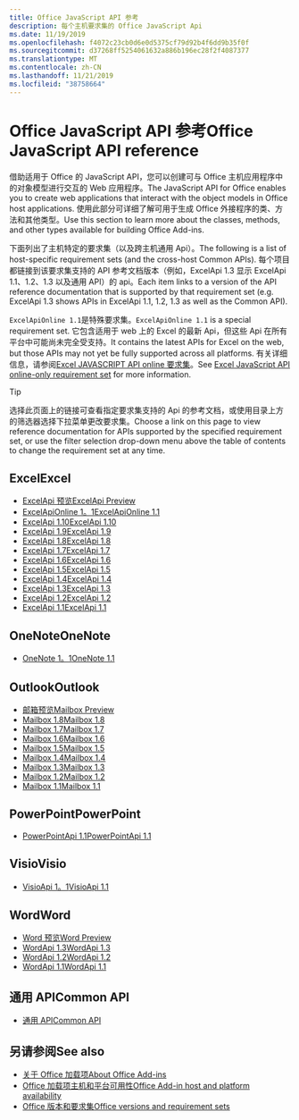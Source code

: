 ```yaml
---
title: Office JavaScript API 参考
description: 每个主机要求集的 Office JavaScript Api
ms.date: 11/19/2019
ms.openlocfilehash: f4072c23cb0d6e0d5375cf79d92b4f6dd9b35f0f
ms.sourcegitcommit: d37268ff5254061632a886b196ec28f2f4087377
ms.translationtype: MT
ms.contentlocale: zh-CN
ms.lasthandoff: 11/21/2019
ms.locfileid: "38758664"
---
```

# <a name="office-javascript-api-reference"></a><span data-ttu-id="d9e7a-103">Office JavaScript API 参考</span><span class="sxs-lookup"><span data-stu-id="d9e7a-103">Office JavaScript API reference</span></span>

<span data-ttu-id="d9e7a-104">借助适用于 Office 的 JavaScript API，您可以创建可与 Office 主机应用程序中的对象模型进行交互的 Web 应用程序。</span><span class="sxs-lookup"><span data-stu-id="d9e7a-104">The JavaScript API for Office enables you to create web applications that interact with the object models in Office host applications.</span></span> <span data-ttu-id="d9e7a-105">使用此部分可详细了解可用于生成 Office 外接程序的类、方法和其他类型。</span><span class="sxs-lookup"><span data-stu-id="d9e7a-105">Use this section to learn more about the classes, methods, and other types available for building Office Add-ins.</span></span>

<span data-ttu-id="d9e7a-106">下面列出了主机特定的要求集（以及跨主机通用 Api）。</span><span class="sxs-lookup"><span data-stu-id="d9e7a-106">The following is a list of host-specific requirement sets (and the cross-host Common APIs).</span></span> <span data-ttu-id="d9e7a-107">每个项目都链接到该要求集支持的 API 参考文档版本（例如，ExcelApi 1.3 显示 ExcelApi 1.1、1.2、1.3 以及通用 API）的 api。</span><span class="sxs-lookup"><span data-stu-id="d9e7a-107">Each item links to a version of the API reference documentation that is supported by that requirement set (e.g. ExcelApi 1.3 shows APIs in ExcelApi 1.1, 1.2, 1.3 as well as the Common API).</span></span>

<span data-ttu-id="d9e7a-108">`ExcelApiOnline 1.1`是特殊要求集。</span><span class="sxs-lookup"><span data-stu-id="d9e7a-108">`ExcelApiOnline 1.1` is a special requirement set.</span></span> <span data-ttu-id="d9e7a-109">它包含适用于 web 上的 Excel 的最新 Api，但这些 Api 在所有平台中可能尚未完全受支持。</span><span class="sxs-lookup"><span data-stu-id="d9e7a-109">It contains the latest APIs for Excel on the web, but those APIs may not yet be fully supported across all platforms.</span></span> <span data-ttu-id="d9e7a-110">有关详细信息，请参阅[Excel JAVASCRIPT API online 要求集](/office/dev/add-ins/reference/requirement-sets/excel-api-online-requirement-set)。</span><span class="sxs-lookup"><span data-stu-id="d9e7a-110">See [Excel JavaScript API online-only requirement set](/office/dev/add-ins/reference/requirement-sets/excel-api-online-requirement-set) for more information.</span></span>

> [!TIP]
> <span data-ttu-id="d9e7a-111">选择此页面上的链接可查看指定要求集支持的 Api 的参考文档，或使用目录上方的筛选器选择下拉菜单更改要求集。</span><span class="sxs-lookup"><span data-stu-id="d9e7a-111">Choose a link on this page to view reference documentation for APIs supported by the specified requirement set, or use the filter selection drop-down menu above the table of contents to change the requirement set at any time.</span></span>

## <a name="excel"></a><span data-ttu-id="d9e7a-112">Excel</span><span class="sxs-lookup"><span data-stu-id="d9e7a-112">Excel</span></span>

- [<span data-ttu-id="d9e7a-113">ExcelApi 预览</span><span class="sxs-lookup"><span data-stu-id="d9e7a-113">ExcelApi Preview</span></span>](/javascript/api/excel?view=excel-js-preview)
- [<span data-ttu-id="d9e7a-114">ExcelApiOnline 1。1</span><span class="sxs-lookup"><span data-stu-id="d9e7a-114">ExcelApiOnline 1.1</span></span>](/javascript/api/excel?view=excel-js-online)
- [<span data-ttu-id="d9e7a-115">ExcelApi 1.10</span><span class="sxs-lookup"><span data-stu-id="d9e7a-115">ExcelApi 1.10</span></span>](/javascript/api/excel?view=excel-js-1.10)
- [<span data-ttu-id="d9e7a-116">ExcelApi 1.9</span><span class="sxs-lookup"><span data-stu-id="d9e7a-116">ExcelApi 1.9</span></span>](/javascript/api/excel?view=excel-js-1.9)
- [<span data-ttu-id="d9e7a-117">ExcelApi 1.8</span><span class="sxs-lookup"><span data-stu-id="d9e7a-117">ExcelApi 1.8</span></span>](/javascript/api/excel?view=excel-js-1.8)
- [<span data-ttu-id="d9e7a-118">ExcelApi 1.7</span><span class="sxs-lookup"><span data-stu-id="d9e7a-118">ExcelApi 1.7</span></span>](/javascript/api/excel?view=excel-js-1.7)
- [<span data-ttu-id="d9e7a-119">ExcelApi 1.6</span><span class="sxs-lookup"><span data-stu-id="d9e7a-119">ExcelApi 1.6</span></span>](/javascript/api/excel?view=excel-js-1.6)
- [<span data-ttu-id="d9e7a-120">ExcelApi 1.5</span><span class="sxs-lookup"><span data-stu-id="d9e7a-120">ExcelApi 1.5</span></span>](/javascript/api/excel?view=excel-js-1.5)
- [<span data-ttu-id="d9e7a-121">ExcelApi 1.4</span><span class="sxs-lookup"><span data-stu-id="d9e7a-121">ExcelApi 1.4</span></span>](/javascript/api/excel?view=excel-js-1.4)
- [<span data-ttu-id="d9e7a-122">ExcelApi 1.3</span><span class="sxs-lookup"><span data-stu-id="d9e7a-122">ExcelApi 1.3</span></span>](/javascript/api/excel?view=excel-js-1.3)
- [<span data-ttu-id="d9e7a-123">ExcelApi 1.2</span><span class="sxs-lookup"><span data-stu-id="d9e7a-123">ExcelApi 1.2</span></span>](/javascript/api/excel?view=excel-js-1.2)
- [<span data-ttu-id="d9e7a-124">ExcelApi 1.1</span><span class="sxs-lookup"><span data-stu-id="d9e7a-124">ExcelApi 1.1</span></span>](/javascript/api/excel?view=excel-js-1.1)

## <a name="onenote"></a><span data-ttu-id="d9e7a-125">OneNote</span><span class="sxs-lookup"><span data-stu-id="d9e7a-125">OneNote</span></span>

- [<span data-ttu-id="d9e7a-126">OneNote 1。1</span><span class="sxs-lookup"><span data-stu-id="d9e7a-126">OneNote 1.1</span></span>](/javascript/api/onenote?view=onenote-js-1.1)

## <a name="outlook"></a><span data-ttu-id="d9e7a-127">Outlook</span><span class="sxs-lookup"><span data-stu-id="d9e7a-127">Outlook</span></span>

- [<span data-ttu-id="d9e7a-128">邮箱预览</span><span class="sxs-lookup"><span data-stu-id="d9e7a-128">Mailbox Preview</span></span>](/javascript/api/outlook?view=outlook-js-preview)
- [<span data-ttu-id="d9e7a-129">Mailbox 1.8</span><span class="sxs-lookup"><span data-stu-id="d9e7a-129">Mailbox 1.8</span></span>](/javascript/api/outlook?view=outlook-js-1.8)
- [<span data-ttu-id="d9e7a-130">Mailbox 1.7</span><span class="sxs-lookup"><span data-stu-id="d9e7a-130">Mailbox 1.7</span></span>](/javascript/api/outlook?view=outlook-js-1.7)
- [<span data-ttu-id="d9e7a-131">Mailbox 1.6</span><span class="sxs-lookup"><span data-stu-id="d9e7a-131">Mailbox 1.6</span></span>](/javascript/api/outlook?view=outlook-js-1.6)
- [<span data-ttu-id="d9e7a-132">Mailbox 1.5</span><span class="sxs-lookup"><span data-stu-id="d9e7a-132">Mailbox 1.5</span></span>](/javascript/api/outlook?view=outlook-js-1.5)
- [<span data-ttu-id="d9e7a-133">Mailbox 1.4</span><span class="sxs-lookup"><span data-stu-id="d9e7a-133">Mailbox 1.4</span></span>](/javascript/api/outlook?view=outlook-js-1.4)
- [<span data-ttu-id="d9e7a-134">Mailbox 1.3</span><span class="sxs-lookup"><span data-stu-id="d9e7a-134">Mailbox 1.3</span></span>](/javascript/api/outlook?view=outlook-js-1.3)
- [<span data-ttu-id="d9e7a-135">Mailbox 1.2</span><span class="sxs-lookup"><span data-stu-id="d9e7a-135">Mailbox 1.2</span></span>](/javascript/api/outlook?view=outlook-js-1.2)
- [<span data-ttu-id="d9e7a-136">Mailbox 1.1</span><span class="sxs-lookup"><span data-stu-id="d9e7a-136">Mailbox 1.1</span></span>](/javascript/api/outlook?view=outlook-js-1.1)

## <a name="powerpoint"></a><span data-ttu-id="d9e7a-137">PowerPoint</span><span class="sxs-lookup"><span data-stu-id="d9e7a-137">PowerPoint</span></span>

- [<span data-ttu-id="d9e7a-138">PowerPointApi 1.1</span><span class="sxs-lookup"><span data-stu-id="d9e7a-138">PowerPointApi 1.1</span></span>](/javascript/api/powerpoint?view=powerpoint-js-1.1)

## <a name="visio"></a><span data-ttu-id="d9e7a-139">Visio</span><span class="sxs-lookup"><span data-stu-id="d9e7a-139">Visio</span></span>

- [<span data-ttu-id="d9e7a-140">VisioApi 1。1</span><span class="sxs-lookup"><span data-stu-id="d9e7a-140">VisioApi 1.1</span></span>](/javascript/api/visio?view=visio-js-1.1)

## <a name="word"></a><span data-ttu-id="d9e7a-141">Word</span><span class="sxs-lookup"><span data-stu-id="d9e7a-141">Word</span></span>

- [<span data-ttu-id="d9e7a-142">Word 预览</span><span class="sxs-lookup"><span data-stu-id="d9e7a-142">Word Preview</span></span>](/javascript/api/word?view=word-js-preview)
- [<span data-ttu-id="d9e7a-143">WordApi 1.3</span><span class="sxs-lookup"><span data-stu-id="d9e7a-143">WordApi 1.3</span></span>](/javascript/api/word?view=word-js-1.3)
- [<span data-ttu-id="d9e7a-144">WordApi 1.2</span><span class="sxs-lookup"><span data-stu-id="d9e7a-144">WordApi 1.2</span></span>](/javascript/api/word?view=word-js-1.2)
- [<span data-ttu-id="d9e7a-145">WordApi 1.1</span><span class="sxs-lookup"><span data-stu-id="d9e7a-145">WordApi 1.1</span></span>](/javascript/api/word?view=word-js-1.1)

## <a name="common-api"></a><span data-ttu-id="d9e7a-146">通用 API</span><span class="sxs-lookup"><span data-stu-id="d9e7a-146">Common API</span></span>

- [<span data-ttu-id="d9e7a-147">通用 API</span><span class="sxs-lookup"><span data-stu-id="d9e7a-147">Common API</span></span>](/javascript/api/office?view=common-js)

## <a name="see-also"></a><span data-ttu-id="d9e7a-148">另请参阅</span><span class="sxs-lookup"><span data-stu-id="d9e7a-148">See also</span></span>

- [<span data-ttu-id="d9e7a-149">关于 Office 加载项</span><span class="sxs-lookup"><span data-stu-id="d9e7a-149">About Office Add-ins</span></span>](/office/dev/add-ins/overview)
- [<span data-ttu-id="d9e7a-150">Office 加载项主机和平台可用性</span><span class="sxs-lookup"><span data-stu-id="d9e7a-150">Office Add-in host and platform availability</span></span>](/office/dev/add-ins/overview/office-add-in-availability)
- [<span data-ttu-id="d9e7a-151">Office 版本和要求集</span><span class="sxs-lookup"><span data-stu-id="d9e7a-151">Office versions and requirement sets</span></span>](/office/dev/add-ins/develop/office-versions-and-requirement-sets)
